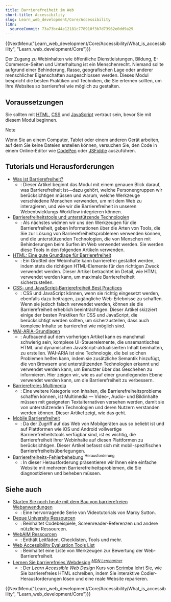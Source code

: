 ```yaml
---
title: Barrierefreiheit im Web
short-title: Accessibility
slug: Learn_web_development/Core/Accessibility
l10n:
  sourceCommit: 73a73bc44e12181c778910f3b7d73962e0dd9a29
---
```


{{NextMenu("Learn_web_development/Core/Accessibility/What_is_accessibility", "Learn_web_development/Core")}}

Der Zugang zu Webinhalten wie öffentliche Dienstleistungen, Bildung, E-Commerce-Seiten und Unterhaltung ist ein Menschenrecht. Niemand sollte aufgrund einer Behinderung, Rasse, geografischen Lage oder anderer menschlicher Eigenschaften ausgeschlossen werden. Dieses Modul bespricht die besten Praktiken und Techniken, die Sie erlernen sollten, um Ihre Websites so barrierefrei wie möglich zu gestalten.

## Voraussetzungen

Sie sollten mit [HTML](/de/docs/Learn_web_development/Core/Structuring_content), [CSS](/de/docs/Learn_web_development/Core/Styling_basics) und [JavaScript](/de/docs/Learn_web_development/Core/Scripting) vertraut sein, bevor Sie mit diesem Modul beginnen.

> [!NOTE]
> Wenn Sie an einem Computer, Tablet oder einem anderen Gerät arbeiten, auf dem Sie keine Dateien erstellen können, versuchen Sie, den Code in einem Online-Editor wie [CodePen](https://codepen.io/) oder [JSFiddle](https://jsfiddle.net/) auszuführen.

## Tutorials und Herausforderungen

- [Was ist Barrierefreiheit?](/de/docs/Learn_web_development/Core/Accessibility/What_is_accessibility)
  - : Dieser Artikel beginnt das Modul mit einem genauen Blick darauf, was Barrierefreiheit ist—dazu gehört, welche Personengruppen wir berücksichtigen müssen und warum, welche Werkzeuge verschiedene Menschen verwenden, um mit dem Web zu interagieren, und wie wir die Barrierefreiheit in unseren Webentwicklungs-Workflow integrieren können.
- [Barrierefreiheitstools und unterstützende Technologien](/de/docs/Learn_web_development/Core/Accessibility/Tooling)
  - : Als nächstes widmen wir uns den Werkzeugen für die Barrierefreiheit, geben Informationen über die Arten von Tools, die Sie zur Lösung von Barrierefreiheitsproblemen verwenden können, und die unterstützenden Technologien, die von Menschen mit Behinderungen beim Surfen im Web verwendet werden. Sie werden diese Tools in den folgenden Artikeln verwenden.
- [HTML: Eine gute Grundlage für Barrierefreiheit](/de/docs/Learn_web_development/Core/Accessibility/HTML)
  - : Ein Großteil der Webinhalte kann barrierefrei gestaltet werden, indem stets die richtigen HTML-Elemente für den richtigen Zweck verwendet werden. Dieser Artikel betrachtet im Detail, wie HTML verwendet werden kann, um maximale Barrierefreiheit sicherzustellen.
- [CSS- und JavaScript-Barrierefreiheit Best Practices](/de/docs/Learn_web_development/Core/Accessibility/CSS_and_JavaScript)
  - : CSS und JavaScript können, wenn sie richtig eingesetzt werden, ebenfalls dazu beitragen, zugängliche Web-Erlebnisse zu schaffen. Wenn sie jedoch falsch verwendet werden, können sie die Barrierefreiheit erheblich beeinträchtigen. Dieser Artikel skizziert einige der besten Praktiken für CSS und JavaScript, die berücksichtigt werden sollten, um sicherzustellen, dass auch komplexe Inhalte so barrierefrei wie möglich sind.
- [WAI-ARIA-Grundlagen](/de/docs/Learn_web_development/Core/Accessibility/WAI-ARIA_basics)
  - : Aufbauend auf dem vorherigen Artikel kann es manchmal schwierig sein, komplexe UI-Steuerelemente, die unsemantisches HTML und dynamischen JavaScript-aktualisierten Inhalt beinhalten, zu erstellen. WAI-ARIA ist eine Technologie, die bei solchen Problemen helfen kann, indem sie zusätzliche Semantik hinzufügt, die von Browsern und unterstützenden Technologien erkannt und verwendet werden kann, um Benutzer über das Geschehen zu informieren. Hier zeigen wir, wie es auf einer grundlegenden Ebene verwendet werden kann, um die Barrierefreiheit zu verbessern.
- [Barrierefreies Multimedia](/de/docs/Learn_web_development/Core/Accessibility/Multimedia)
  - : Eine weitere Kategorie von Inhalten, die Barrierefreiheitsprobleme schaffen können, ist Multimedia — Video-, Audio- und Bildinhalte müssen mit geeigneten Textalternativen versehen werden, damit sie von unterstützenden Technologien und deren Nutzern verstanden werden können. Dieser Artikel zeigt, wie das geht.
- [Mobile Barrierefreiheit](/de/docs/Learn_web_development/Core/Accessibility/Mobile)
  - : Da der Zugriff auf das Web von Mobilgeräten aus so beliebt ist und auf Plattformen wie iOS und Android vollwertige Barrierefreiheitstools verfügbar sind, ist es wichtig, die Barrierefreiheit Ihrer Webinhalte auf diesen Plattformen zu berücksichtigen. Dieser Artikel befasst sich mit mobil-spezifischen Barrierefreiheitsüberlegungen.
- [Barrierefreiheits-Fehlerbehebung](/de/docs/Learn_web_development/Core/Accessibility/Accessibility_troubleshooting) <sup>Herausforderung</sup>
  - : In dieser Herausforderung präsentieren wir Ihnen eine einfache Website mit mehreren Barrierefreiheitsproblemen, die Sie diagnostizieren und beheben müssen.

## Siehe auch

- [Starten Sie noch heute mit dem Bau von barrierefreien Webanwendungen](https://egghead.io/courses/start-building-accessible-web-applications-today)
  - : Eine hervorragende Serie von Videotutorials von Marcy Sutton.
- [Deque University Ressourcen](https://dequeuniversity.com/resources/)
  - : Beinhaltet Codebeispiele, Screenreader-Referenzen und andere nützliche Ressourcen.
- [WebAIM Ressourcen](https://webaim.org/resources/)
  - : Enthält Leitfäden, Checklisten, Tools und mehr.
- [Web Accessibility Evaluation Tools List](https://www.w3.org/WAI/ER/tools/)
  - : Beinhaltet eine Liste von Werkzeugen zur Bewertung der Web-Barrierefreiheit.
- [Lernen Sie barrierefreies Webdesign](https://scrimba.com/learn-accessible-web-design-c031?via=mdn) <sup>[_MDN Lernpartner_](/de/docs/MDN/Writing_guidelines/Learning_content#partner_links_and_embeds)</sup>
  - : Der _Learn Accessible Web Design_ Kurs von [Scrimba](https://scrimba.com/?via=mdn) lehrt Sie, wie Sie barrierefreies HTML schreiben, indem Sie interaktive Codier-Herausforderungen lösen und eine reale Website reparieren.

{{NextMenu("Learn_web_development/Core/Accessibility/What_is_accessibility", "Learn_web_development/Core")}}
